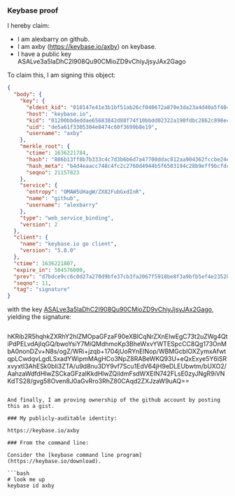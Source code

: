 ### Keybase proof

I hereby claim:

  * I am alexbarry on github.
  * I am axby (https://keybase.io/axby) on keybase.
  * I have a public key ASALve3a5laDhC2I908Qu90CMioZD9vChiyJjsyJAx2Gago

To claim this, I am signing this object:

```json
{
  "body": {
    "key": {
      "eldest_kid": "010147e41e3b1bf51ab26cf040672a870e3da23a4d40a5f4047d4a3984245414e3100a",
      "host": "keybase.io",
      "kid": "01200bbdeddae65683842d88f74f10bbdd02322a190fdbc2862c898ecc89031d866a0a",
      "uid": "de5a61f3305304e8474c60f3699b8e19",
      "username": "axby"
    },
    "merkle_root": {
      "ctime": 1636221784,
      "hash": "886b13ff8b7b333c4c7d3b6b6d7a47700ddac812aa904362fccbe24e461f8a68ace5c78c1072d6a23f441ecc598579d11c3668d13a1da91cc35515ecf57f79fc",
      "hash_meta": "b4d4eaacc748c4fc2c2760d4944b5f6503194c28b9eff9bcfdc3d3f267c777be",
      "seqno": 21157823
    },
    "service": {
      "entropy": "OMAW5UHagW/ZX82FubGxdInR",
      "name": "github",
      "username": "alexbarry"
    },
    "type": "web_service_binding",
    "version": 2
  },
  "client": {
    "name": "keybase.io go client",
    "version": "5.8.0"
  },
  "ctime": 1636221807,
  "expire_in": 504576000,
  "prev": "d7bdce9cc6c0d27a270d9bfe37cb3fa2067f5918be8f3a9bfb5ef4e235284589",
  "seqno": 11,
  "tag": "signature"
}
```

with the key [ASALve3a5laDhC2I908Qu90CMioZD9vChiyJjsyJAx2Gago](https://keybase.io/axby), yielding the signature:

```
```
hKRib2R5hqhkZXRhY2hlZMOpaGFzaF90eXBlCqNrZXnEIwEgC73t2uZWg4QtiPdPELvdAjIqGQ/bwoYsiY7MiQMdhmoKp3BheWxvYWTESpcCC8Qg173OnMbA0nonDZv+N8s/ogZ/WRi+jzqb+1704jUoRYnEINop/WBMGcbIOXZymxAfwtqpLCwdqvLgdLSxadYWipmMAgHCo3NpZ8RABeWKQ93U+eQxExye5Y6iSRxvyxtI3AhESk0bIi3ZTA/u9d8nu3DY9vf7Scu1EdV64jH9eDLEUbwtm/bUXO2/AahzaWdfdHlwZSCkaGFzaIKkdHlwZQildmFsdWXEIN742FLsE0zyJNgR9iVNKdTS28/gvg58Oven8J0aGvRro3RhZ80CAqd2ZXJzaW9uAQ==

```

And finally, I am proving ownership of the github account by posting this as a gist.

### My publicly-auditable identity:

https://keybase.io/axby

### From the command line:

Consider the [keybase command line program](https://keybase.io/download).

```bash
# look me up
keybase id axby
```

